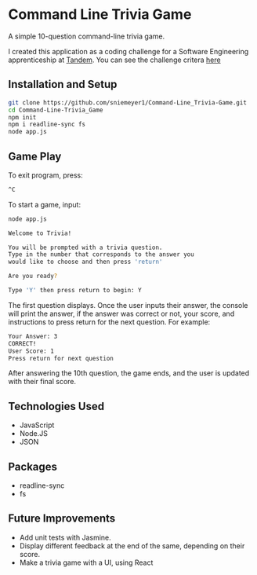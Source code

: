 # Command Line Trivia Game

A simple 10-question command-line trivia game.

I created this application as a coding challenge for a Software Engineering apprenticeship at [Tandem](https://madeintandem.com/contact/chicago/).
You can see the challenge critera [here](/Tandem_SEApprentice_Challenge_2020.pdf)

## Installation and Setup

```bash
git clone https://github.com/sniemeyer1/Command-Line_Trivia-Game.git
cd Command-Line-Trivia_Game
npm init
npm i readline-sync fs
node app.js
```

## Game Play

To exit program, press:

```bash
^C
```

To start a game, input:

```bash
node app.js
```

```bash
Welcome to Trivia!

You will be prompted with a trivia question.
Type in the number that corresponds to the answer you
would like to choose and then press 'return'

Are you ready?

Type 'Y' then press return to begin: Y
```

The first question displays. Once the user inputs their answer, the console will print the answer, if the answer was correct or not, your score, and instructions to press return for the next question. For example:

```bash
Your Answer: 3
CORRECT!
User Score: 1
Press return for next question
```

After answering the 10th question, the game ends, and the user is updated with their final score.

## Technologies Used

* JavaScript
* Node.JS
* JSON

## Packages

* readline-sync
* fs

## Future Improvements

* Add unit tests with Jasmine.
* Display different feedback at the end of the same, depending on their score.
* Make a trivia game with a UI, using React
